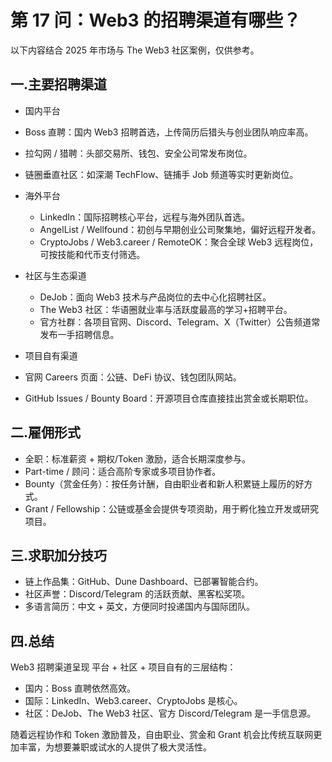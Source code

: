 # 第 17 问：Web3 的招聘渠道有哪些？

以下内容结合 2025 年市场与 The Web3 社区案例，仅供参考。

## 一.主要招聘渠道
-  国内平台
  - Boss 直聘：国内 Web3 招聘首选，上传简历后猎头与创业团队响应率高。  
  - 拉勾网 / 猎聘：头部交易所、钱包、安全公司常发布岗位。  
  - 链圈垂直社区：如深潮 TechFlow、链捕手 Job 频道等实时更新岗位。
    
- 海外平台
  - LinkedIn：国际招聘核心平台，远程与海外团队首选。  
  - AngelList / Wellfound：初创与早期创业公司聚集地，偏好远程开发者。  
  - CryptoJobs / Web3.career / RemoteOK：聚合全球 Web3 远程岗位，可按技能和代币支付筛选。
    
- 社区与生态渠道
  - DeJob：面向 Web3 技术与产品岗位的去中心化招聘社区。  
  - The Web3 社区：华语圈就业率与活跃度最高的学习+招聘平台。  
  - 官方社群：各项目官网、Discord、Telegram、X（Twitter）公告频道常发布一手招聘信息。
    
-  项目自有渠道
  - 官网 Careers 页面：公链、DeFi 协议、钱包团队网站。  
  - GitHub Issues / Bounty Board：开源项目仓库直接挂出赏金或长期职位。
  
## 二.雇佣形式
- 全职：标准薪资 + 期权/Token 激励，适合长期深度参与。  
- Part-time / 顾问：适合高阶专家或多项目协作者。  
- Bounty（赏金任务）：按任务计酬，自由职业者和新人积累链上履历的好方式。  
- Grant / Fellowship：公链或基金会提供专项资助，用于孵化独立开发或研究项目。
  
## 三.求职加分技巧
- 链上作品集：GitHub、Dune Dashboard、已部署智能合约。  
- 社区声誉：Discord/Telegram 的活跃贡献、黑客松奖项。  
- 多语言简历：中文 + 英文，方便同时投递国内与国际团队。

## 四.总结
Web3 招聘渠道呈现 平台 + 社区 + 项目自有的三层结构：
- 国内：Boss 直聘依然高效。  
- 国际：LinkedIn、Web3.career、CryptoJobs 是核心。  
- 社区：DeJob、The Web3 社区、官方 Discord/Telegram 是一手信息源。  
  
随着远程协作和 Token 激励普及，自由职业、赏金和 Grant 机会比传统互联网更加丰富，为想要兼职或试水的人提供了极大灵活性。

